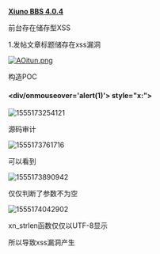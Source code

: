 [**Xiuno BBS 4.0.4**](http://bbs.xiuno.com/)

前台存在储存型XSS

1.发帖文章标题储存在xss漏洞

[![AOitun.png](https://s2.ax1x.com/2019/04/14/AOitun.png)](https://imgchr.com/i/AOitun)

构造POC

 					

####  							 							<div/onmouseover='alert(1)'> style="x:">							 						

![1555173254121](C:\Users\jxy\AppData\Roaming\Typora\typora-user-images\1555173254121.png)

源码审计

![1555173761716](C:\Users\jxy\AppData\Roaming\Typora\typora-user-images\1555173761716.png)

可以看到

![1555173890942](C:\Users\jxy\AppData\Roaming\Typora\typora-user-images\1555173890942.png)

仅仅判断了参数不为空

![1555174042902](C:\Users\jxy\AppData\Roaming\Typora\typora-user-images\1555174042902.png)

xn_strlen函数仅仅以UTF-8显示

所以导致xss漏洞产生

